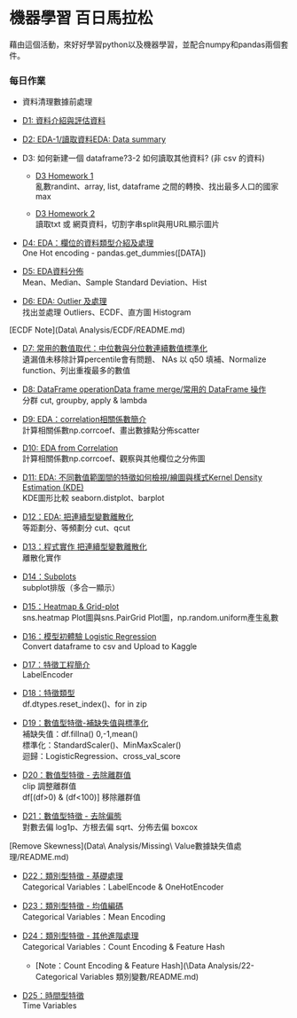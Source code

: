 # 機器學習 百日馬拉松
藉由這個活動，來好好學習python以及機器學習，並配合numpy和pandas兩個套件。

### 每日作業
- 資料清理數據前處理
 - [D1: 資料介紹與評估資料](Day_001_HW.ipynb)
 - [D2: EDA-1/讀取資料EDA: Data summary](Day_002_HW.ipynb)
 - D3: 如何新建一個 dataframe?3-2 如何讀取其他資料? (非 csv 的資料)
    - [D3 Homework 1](Day_003-1_HW.ipynb)
   <br>亂數randint、array, list, dataframe 之間的轉換、找出最多人口的國家max

    - [D3 Homework 2](Day_003-2_HW.ipynb)
   <br>讀取txt 或 網頁資料，切割字串split與用URL顯示圖片

 - [D4: EDA：欄位的資料類型介紹及處理](Day_004_HW.ipynb)
 <br>One Hot encoding - pandas.get_dummies([DATA])

 - [D5: EDA資料分佈](Day_005_HW.ipynb)
 <br>Mean、Median、Sample Standard Deviation、Hist

 - [D6: EDA: Outlier 及處理](Day_006_HW.ipynb)
 <br>找出並處理 Outliers、ECDF、直方圖 Histogram

[ECDF Note](Data\ Analysis/ECDF/README.md)

 - [D7: 常用的數值取代：中位數與分位數連續數值標準化](Day_007_HW.ipynb)
 <br>遺漏值未移除計算percentile會有問題、 NAs 以 q50 填補、Normalize function、列出重複最多的數值

 - [D8: DataFrame operationData frame merge/常用的 DataFrame 操作](Day_008_HW.ipynb)
 <br>分群 cut, groupby, apply & lambda

 - [D9: EDA：correlation相關係數簡介](Day_009_HW.ipynb)
 <br>計算相關係數np.corrcoef、畫出數據點分佈scatter

 - [D10: EDA from Correlation](Day_010_HW.ipynb)
 <br>計算相關係數np.corrcoef、觀察與其他欄位之分佈圖

 - [D11: EDA: 不同數值範圍間的特徵如何檢視/繪圖與樣式Kernel Density Estimation (KDE)](Day_011_HW.ipynb)
 <br>KDE圖形比較 seaborn.distplot、barplot

 - [D12：EDA: 把連續型變數離散化](Day_012_HW.ipynb)
 <br>等距劃分、等頻劃分 cut、qcut

 - [D13：程式實作 把連續型變數離散化](Day_013_HW.ipynb)
 <br>離散化實作

 - [D14：Subplots](Day_014_HW.ipynb)
 <br>subplot排版（多合一顯示）

 - [D15：Heatmap & Grid-plot](Day_015_HW.ipynb)
 <br>sns.heatmap Plot圖與sns.PairGrid Plot圖，np.random.uniform產生亂數

 - [D16：模型初體驗 Logistic Regression](Day_016_HW.ipynb)
 <br>Convert dataframe to csv and Upload to Kaggle

 - [D17：特徵工程簡介](Day_017_HW.ipynb)
 <br>LabelEncoder

 - [D18：特徵類型](Day_018_HW.ipynb)
 <br>df.dtypes.reset_index()、for in zip

 - [D19：數值型特徵-補缺失值與標準化](Day_019_HW.ipynb)
 <br>補缺失值：df.fillna() 0,-1,mean()
 <br>標準化：StandardScaler()、MinMaxScaler()
 <br>迴歸：LogisticRegression、cross_val_score

 - [D20：數值型特徵 - 去除離群值](Day_020_HW.ipynb)
 <br>clip 調整離群值
 <br>df[(df>0) & (df<100)] 移除離群值

 - [D21：數值型特徵 - 去除偏態](Day_021_HW.ipynb)
 <br>對數去偏 log1p、方根去偏 sqrt、分佈去偏 boxcox

 [Remove Skewness](Data\ Analysis/Missing\ Value數據缺失值處理/README.md)

 - [D22：類別型特徵 - 基礎處理](Day_022_HW.ipynb)
 <br>Categorical Variables：LabelEncode & OneHotEncoder

 - [D23：類別型特徵 - 均值編碼](Day_023_HW.ipynb)
 <br>Categorical Variables：Mean Encoding

 - [D24：類別型特徵 - 其他進階處理](Day_024_HW.ipynb)
    <br>Categorical Variables：Count Encoding & Feature Hash
   - [Note：Count Encoding & Feature Hash](\Data Analysis/22-Categorical Variables 類別變數/README.md)

 - [D25：時間型特徵](Day_025_HW.ipynb)
 <br>Time Variables
